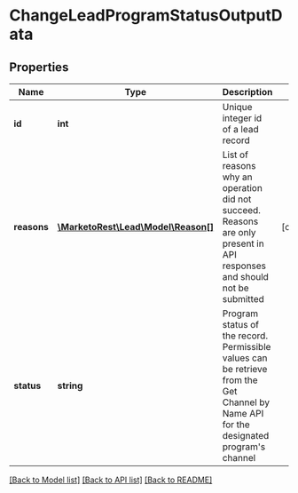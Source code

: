 # ChangeLeadProgramStatusOutputData

## Properties
Name | Type | Description | Notes
------------ | ------------- | ------------- | -------------
**id** | **int** | Unique integer id of a lead record | 
**reasons** | [**\MarketoRest\Lead\Model\Reason[]**](Reason.md) | List of reasons why an operation did not succeed.  Reasons are only present in API responses and should not be submitted | [optional] 
**status** | **string** | Program status of the record.  Permissible values can be retrieve from the Get Channel by Name API for the designated program&#39;s channel | 

[[Back to Model list]](../README.md#documentation-for-models) [[Back to API list]](../README.md#documentation-for-api-endpoints) [[Back to README]](../README.md)


